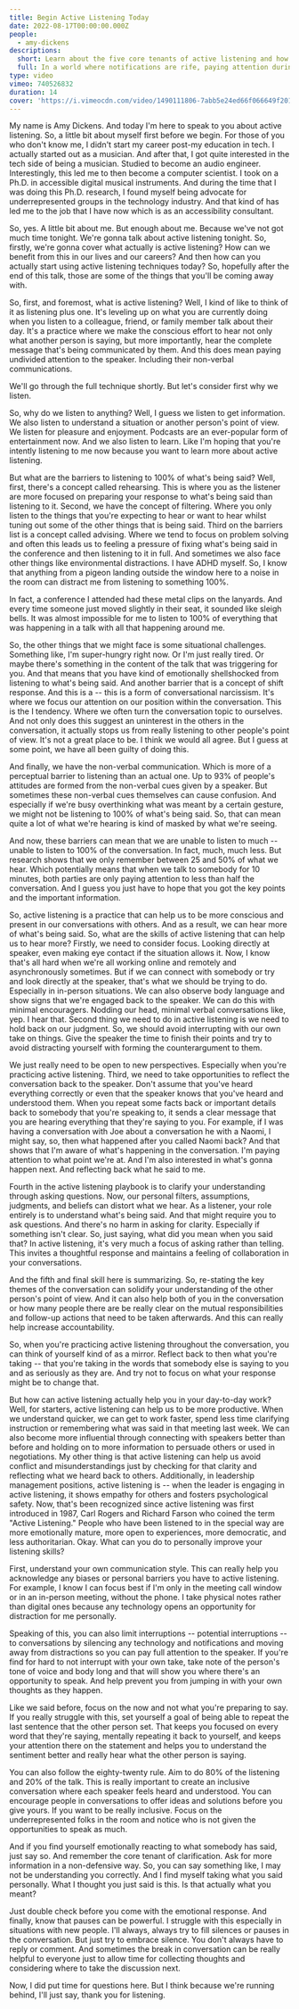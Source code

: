 ```yaml
---
title: Begin Active Listening Today
date: 2022-08-17T00:00:00.000Z
people:
  - amy-dickens
descriptions:
  short: Learn about the five core tenants of active listening and how you can apply them to your day-to-day life.
  full: In a world where notifications are rife, paying attention during meetings and one-to-one conversations can be tough. In this talk, we'll cover the five core tenants of active listening and how you can apply them to your day-to-day life.
type: video
vimeo: 740526832
duration: 14
cover: 'https://i.vimeocdn.com/video/1490111806-7abb5e24ed66f066649f201bd0572d52c1ce9f8f9ad9ff9ff66b0638973d60d7-d'
---
```


 My name is Amy Dickens. And today I'm here to speak to you about active listening. So, a little bit about myself first before we begin. For those of you who don't know me, I didn't start my career post-my education in tech. I actually started out as a musician. And after that, I got quite interested in the tech side of being a musician. Studied to become an audio engineer. Interestingly, this led me to then become a computer scientist. I took on a Ph.D. in accessible digital musical instruments. And during the time that I was doing this Ph.D. research, I found myself being advocate for underrepresented groups in the technology industry. And that kind of has led me to the job that I have now which is as an accessibility consultant.

So, yes. A little bit about me. But enough about me. Because we've not got much time tonight. We're gonna talk about active listening tonight. So, firstly, we're gonna cover what actually is active listening? How can we benefit from this in our lives and our careers? And then how can you actually start using active listening techniques today? So, hopefully after the end of this talk, those are some of the things that you'll be coming away with.

So, first, and foremost, what is active listening? Well, I kind of like to think of it as listening plus one. It's leveling up on what you are currently doing when you listen to a colleague, friend, or family member talk about their day. It's a practice where we make the conscious effort to hear not only what another person is saying, but more importantly, hear the complete message that's being communicated by them. And this does mean paying undivided attention to the speaker. Including their non-verbal communications.

We'll go through the full technique shortly. But let's consider first why we listen.

So, why do we listen to anything? Well, I guess we listen to get information. We also listen to understand a situation or another person's point of view. We listen for pleasure and enjoyment. Podcasts are an ever-popular form of entertainment now. And we also listen to learn. Like I'm hoping that you're intently listening to me now because you want to learn more about active listening.

But what are the barriers to listening to 100% of what's being said? Well, first, there's a concept called rehearsing. This is where you as the listener are more focused on preparing your response to what's being said than listening to it. Second, we have the concept of filtering. Where you only listen to the things that you're expecting to hear or want to hear whilst tuning out some of the other things that is being said. Third on the barriers list is a concept called advising. Where we tend to focus on problem solving and often this leads us to feeling a pressure of fixing what's being said in the conference and then listening to it in full. And sometimes we also face other things like environmental distractions. I have ADHD myself. So, I know that anything from a pigeon landing outside the window here to a noise in the room can distract me from listening to something 100%.

In fact, a conference I attended had these metal clips on the lanyards. And every time someone just moved slightly in their seat, it sounded like sleigh bells. It was almost impossible for me to listen to 100% of everything that was happening in a talk with all that happening around me.

So, the other things that we might face is some situational challenges. Something like, I'm super-hungry right now. Or I'm just really tired. Or maybe there's something in the content of the talk that was triggering for you. And that means that you have kind of emotionally shellshocked from listening to what's being said. And another barrier that is a concept of shift response. And this is a -- this is a form of conversational narcissism. It's where we focus our attention on our position within the conversation. This is the I tendency. Where we often turn the conversation topic to ourselves. And not only does this suggest an uninterest in the others in the conversation, it actually stops us from really listening to other people's point of view. It's not a great place to be. I think we would all agree. But I guess at some point, we have all been guilty of doing this.

And finally, we have the non-verbal communication. Which is more of a perceptual barrier to listening than an actual one. Up to 93% of people's attitudes are formed from the non-verbal cues given by a speaker. But sometimes these non-verbal cues themselves can cause confusion. And especially if we're busy overthinking what was meant by a certain gesture, we might not be listening to 100% of what's being said. So, that can mean quite a lot of what we're hearing is kind of masked by what we're seeing.

And now, these barriers can mean that we are unable to listen to much -- unable to listen to 100% of the conversation. In fact, much, much less. But research shows that we only remember between 25 and 50% of what we hear. Which potentially means that when we talk to somebody for 10 minutes, both parties are only paying attention to less than half the conversation. And I guess you just have to hope that you got the key points and the important information.

So, active listening is a practice that can help us to be more conscious and present in our conversations with others. And as a result, we can hear more of what's being said. So, what are the skills of active listening that can help us to hear more? Firstly, we need to consider focus. Looking directly at speaker, even making eye contact if the situation allows it. Now, I know that's all hard when we're all working online and remotely and asynchronously sometimes. But if we can connect with somebody or try and look directly at the speaker, that's what we should be trying to do. Especially in in-person situations. We can also observe body language and show signs that we're engaged back to the speaker. We can do this with minimal encouragers. Nodding our head, minimal verbal conversations like, yep. I hear that. Second thing we need to do in active listening is we need to hold back on our judgment. So, we should avoid interrupting with our own take on things. Give the speaker the time to finish their points and try to avoid distracting yourself with forming the counterargument to them.

We just really need to be open to new perspectives. Especially when you're practicing active listening. Third, we need to take opportunities to reflect the conversation back to the speaker. Don't assume that you've heard everything correctly or even that the speaker knows that you've heard and understood them. When you repeat some facts back or important details back to somebody that you're speaking to, it sends a clear message that you are hearing everything that they're saying to you. For example, if I was having a conversation with Joe about a conversation he with a Naomi, I might say, so, then what happened after you called Naomi back? And that shows that I'm aware of what's happening in the conversation. I'm paying attention to what point we're at. And I'm also interested in what's gonna happen next. And reflecting back what he said to me.

Fourth in the active listening playbook is to clarify your understanding through asking questions. Now, our personal filters, assumptions, judgments, and beliefs can distort what we hear. As a listener, your role entirely is to understand what's being said. And that might require you to ask questions. And there's no harm in asking for clarity. Especially if something isn't clear. So, just saying, what did you mean when you said that? In active listening, it's very much a focus of asking rather than telling. This invites a thoughtful response and maintains a feeling of collaboration in your conversations.

And the fifth and final skill here is summarizing. So, re-stating the key themes of the conversation can solidify your understanding of the other person's point of view. And it can also help both of you in the conversation or how many people there are be really clear on the mutual responsibilities and follow-up actions that need to be taken afterwards. And this can really help increase accountability.

So, when you're practicing active listening throughout the conversation, you can think of yourself kind of as a mirror. Reflect back to then what you're taking -- that you're taking in the words that somebody else is saying to you and as seriously as they are. And try not to focus on what your response might be to change that.

But how can active listening actually help you in your day-to-day work? Well, for starters, active listening can help us to be more productive. When we understand quicker, we can get to work faster, spend less time clarifying instruction or remembering what was said in that meeting last week. We can also become more influential through connecting with speakers better than before and holding on to more information to persuade others or used in negotiations. My other thing is that active listening can help us avoid conflict and misunderstandings just by checking for that clarity and reflecting what we heard back to others. Additionally, in leadership management positions, active listening is -- when the leader is engaging in active listening, it shows empathy for others and fosters psychological safety. Now, that's been recognized since active listening was first introduced in 1987, Carl Rogers and Richard Farson who coined the term "Active Listening." People who have been listened to in the special way are more emotionally mature, more open to experiences, more democratic, and less authoritarian. Okay. What can you do to personally improve your listening skills?

First, understand your own communication style. This can really help you acknowledge any biases or personal barriers you have to active listening. For example, I know I can focus best if I'm only in the meeting call window or in an in-person meeting, without the phone. I take physical notes rather than digital ones because any technology opens an opportunity for distraction for me personally.

Speaking of this, you can also limit interruptions -- potential interruptions -- to conversations by silencing any technology and notifications and moving away from distractions so you can pay full attention to the speaker. If you're find for hard to not interrupt with your own take, take note of the person's tone of voice and body long and that will show you where there's an opportunity to speak. And help prevent you from jumping in with your own thoughts as they happen.

Like we said before, focus on the now and not what you're preparing to say. If you really struggle with this, set yourself a goal of being able to repeat the last sentence that the other person set. That keeps you focused on every word that they're saying, mentally repeating it back to yourself, and keeps your attention there on the statement and helps you to understand the sentiment better and really hear what the other person is saying.

You can also follow the eighty-twenty rule. Aim to do 80% of the listening and 20% of the talk. This is really important to create an inclusive conversation where each speaker feels heard and understood. You can encourage people in conversations to offer ideas and solutions before you give yours. If you want to be really inclusive. Focus on the underrepresented folks in the room and notice who is not given the opportunities to speak as much.

And if you find yourself emotionally reacting to what somebody has said, just say so. And remember the core tenant of clarification. Ask for more information in a non-defensive way. So, you can say something like, I may not be understanding you correctly. And I find myself taking what you said personally. What I thought you just said is this. Is that actually what you meant?

Just double check before you come with the emotional response. And finally, know that pauses can be powerful. I struggle with this especially in situations with new people. I'll always, always try to fill silences or pauses in the conversation. But just try to embrace silence. You don't always have to reply or comment. And sometimes the break in conversation can be really helpful to everyone just to allow time for collecting thoughts and considering where to take the discussion next.

Now, I did put time for questions here. But I think because we're running behind, I'll just say, thank you for listening.
